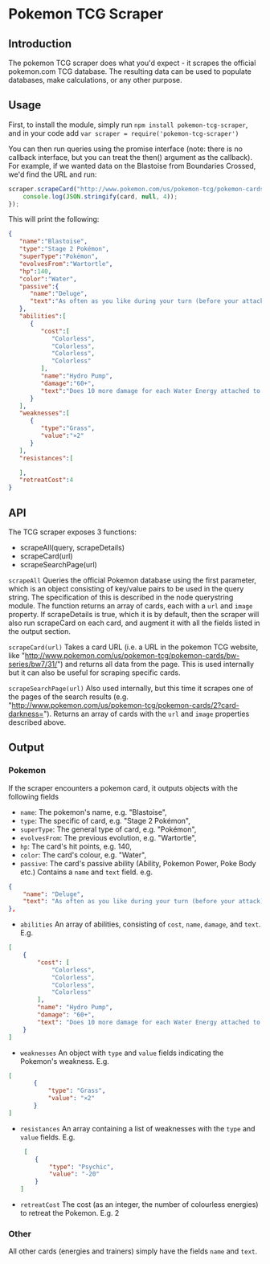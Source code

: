 # Pokemon TCG Scraper

## Introduction

The pokemon TCG scraper does what you'd expect - it scrapes the official pokemon.com TCG database. The resulting data
can be used to populate databases, make calculations, or any other purpose.

## Usage

First, to install the module, simply run `npm install pokemon-tcg-scraper`, and in your code add
`var scraper = require('pokemon-tcg-scraper')`

You can then run queries using the promise interface (note: there is no callback interface, but you can treat the then()
argument as the callback). For example, if we wanted data on the Blastoise from Boundaries Crossed, we'd find the URL
and run:

```javascript
scraper.scrapeCard("http://www.pokemon.com/us/pokemon-tcg/pokemon-cards/bw-series/bw7/31/").then(function(card){
    console.log(JSON.stringify(card, null, 4));
});
```

This will print the following:

```json
{
   "name":"Blastoise",
   "type":"Stage 2 Pokémon",
   "superType":"Pokémon",
   "evolvesFrom":"Wartortle",
   "hp":140,
   "color":"Water",
   "passive":{
      "name":"Deluge",
      "text":"As often as you like during your turn (before your attack), you may attach a Water Energy card from your hand to 1 of your Pokémon."
   },
   "abilities":[
      {
         "cost":[
            "Colorless",
            "Colorless",
            "Colorless",
            "Colorless"
         ],
         "name":"Hydro Pump",
         "damage":"60+",
         "text":"Does 10 more damage for each Water Energy attached to this Pokémon."
      }
   ],
   "weaknesses":[
      {
         "type":"Grass",
         "value":"×2"
      }
   ],
   "resistances":[

   ],
   "retreatCost":4
}
```

## API

The TCG scraper exposes 3 functions:

* scrapeAll(query, scrapeDetails)
* scrapeCard(url)
* scrapeSearchPage(url)

`scrapeAll` Queries the official Pokemon database using the first parameter, which is an object consisting of key/value
pairs to be used in the query string. The specification of this is described in the node querystring module. The function
returns an array of cards, each with a `url` and `image` property. If scrapeDetails is true, which it is by default, then
the scraper will also run scrapeCard on each card, and augment it with all the fields listed in the output section.

`scrapeCard(url)` Takes a card URL (i.e. a URL in the pokemon TCG website, like "http://www.pokemon.com/us/pokemon-tcg/pokemon-cards/bw-series/bw7/31/") and returns all data from the page. This is
used internally but it can also be useful for scraping specific cards.

`scrapeSearchPage(url)` Also used internally, but this time it scrapes one of the pages of the search results (e.g.
"http://www.pokemon.com/us/pokemon-tcg/pokemon-cards/2?card-darkness="). Returns an array of cards with the `url` and
`image` properties described above.

## Output

### Pokemon

If the scraper encounters a pokemon card, it outputs objects with the following fields

 * `name`: The pokemon's name, e.g. "Blastoise",
 * `type`: The specific of card, e.g. "Stage 2 Pokémon",
 * `superType`: The general type of card, e.g. "Pokémon",
 * `evolvesFrom`: The previous evolution, e.g. "Wartortle",
 * `hp`: The card's hit points, e.g. 140,
 * `color`: The card's colour, e.g. "Water",
 * `passive`:  The card's passive ability (Ability, Pokemon Power, Poke Body etc.) Contains a `name` and `text` field.
 e.g.
```json
{
    "name": "Deluge",
    "text": "As often as you like during your turn (before your attack), you may attach a Water Energy card from your hand to 1 of your Pokémon."
},
```
 * `abilities` An array of abilities, consisting of `cost`, `name`, `damage`, and `text`. E.g.
```json
[
    {
        "cost": [
            "Colorless",
            "Colorless",
            "Colorless",
            "Colorless"
        ],
        "name": "Hydro Pump",
        "damage": "60+",
        "text": "Does 10 more damage for each Water Energy attached to this Pokémon."
    }
]
```
 * `weaknesses` An object with `type` and `value` fields indicating the Pokemon's weakness. E.g.
 ```json
 [
        {
            "type": "Grass",
            "value": "×2"
        }
]
```
 * `resistances` An array containing a list of weaknesses with the `type` and `value` fields. E.g.
   ```json
    [
       {
           "type": "Psychic",
           "value": "-20"
       }
   ]
   ```
 * `retreatCost` The cost (as an integer, the number of colourless energies) to retreat the Pokemon. E.g. 2

### Other

All other cards (energies and trainers) simply have the fields `name` and `text`.
